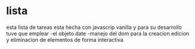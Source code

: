 # lista
esta lista de tareas esta hecha con javascrip vanilla y para su desarrollo tuve que emplear
-el objeto date
-manejo del dom para la creacion edicion y eliminacion de elementos de forma interactiva

